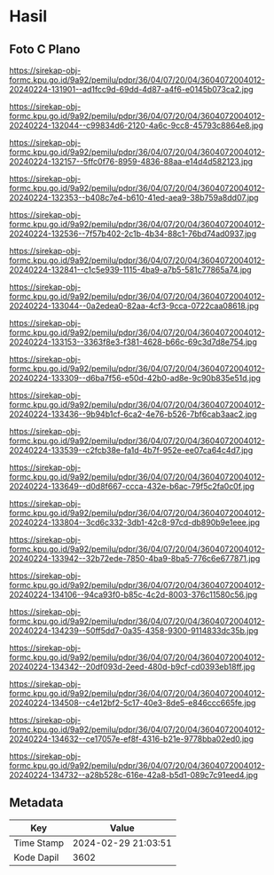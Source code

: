 # Hasil

## Foto C Plano

https://sirekap-obj-formc.kpu.go.id/9a92/pemilu/pdpr/36/04/07/20/04/3604072004012-20240224-131901--ad1fcc9d-69dd-4d87-a4f6-e0145b073ca2.jpg

https://sirekap-obj-formc.kpu.go.id/9a92/pemilu/pdpr/36/04/07/20/04/3604072004012-20240224-132044--c99834d6-2120-4a6c-9cc8-45793c8864e8.jpg

https://sirekap-obj-formc.kpu.go.id/9a92/pemilu/pdpr/36/04/07/20/04/3604072004012-20240224-132157--5ffc0f76-8959-4836-88aa-e14d4d582123.jpg

https://sirekap-obj-formc.kpu.go.id/9a92/pemilu/pdpr/36/04/07/20/04/3604072004012-20240224-132353--b408c7e4-b610-41ed-aea9-38b759a8dd07.jpg

https://sirekap-obj-formc.kpu.go.id/9a92/pemilu/pdpr/36/04/07/20/04/3604072004012-20240224-132536--7f57b402-2c1b-4b34-88c1-76bd74ad0937.jpg

https://sirekap-obj-formc.kpu.go.id/9a92/pemilu/pdpr/36/04/07/20/04/3604072004012-20240224-132841--c1c5e939-1115-4ba9-a7b5-581c77865a74.jpg

https://sirekap-obj-formc.kpu.go.id/9a92/pemilu/pdpr/36/04/07/20/04/3604072004012-20240224-133044--0a2edea0-82aa-4cf3-9cca-0722caa08618.jpg

https://sirekap-obj-formc.kpu.go.id/9a92/pemilu/pdpr/36/04/07/20/04/3604072004012-20240224-133153--3363f8e3-f381-4628-b66c-69c3d7d8e754.jpg

https://sirekap-obj-formc.kpu.go.id/9a92/pemilu/pdpr/36/04/07/20/04/3604072004012-20240224-133309--d6ba7f56-e50d-42b0-ad8e-9c90b835e51d.jpg

https://sirekap-obj-formc.kpu.go.id/9a92/pemilu/pdpr/36/04/07/20/04/3604072004012-20240224-133436--9b94b1cf-6ca2-4e76-b526-7bf6cab3aac2.jpg

https://sirekap-obj-formc.kpu.go.id/9a92/pemilu/pdpr/36/04/07/20/04/3604072004012-20240224-133539--c2fcb38e-fa1d-4b7f-952e-ee07ca64c4d7.jpg

https://sirekap-obj-formc.kpu.go.id/9a92/pemilu/pdpr/36/04/07/20/04/3604072004012-20240224-133649--d0d8f667-ccca-432e-b6ac-79f5c2fa0c0f.jpg

https://sirekap-obj-formc.kpu.go.id/9a92/pemilu/pdpr/36/04/07/20/04/3604072004012-20240224-133804--3cd6c332-3db1-42c8-97cd-db890b9e1eee.jpg

https://sirekap-obj-formc.kpu.go.id/9a92/pemilu/pdpr/36/04/07/20/04/3604072004012-20240224-133942--32b72ede-7850-4ba9-8ba5-776c6e677871.jpg

https://sirekap-obj-formc.kpu.go.id/9a92/pemilu/pdpr/36/04/07/20/04/3604072004012-20240224-134106--94ca93f0-b85c-4c2d-8003-376c11580c56.jpg

https://sirekap-obj-formc.kpu.go.id/9a92/pemilu/pdpr/36/04/07/20/04/3604072004012-20240224-134239--50ff5dd7-0a35-4358-9300-9114833dc35b.jpg

https://sirekap-obj-formc.kpu.go.id/9a92/pemilu/pdpr/36/04/07/20/04/3604072004012-20240224-134342--20df093d-2eed-480d-b9cf-cd0393eb18ff.jpg

https://sirekap-obj-formc.kpu.go.id/9a92/pemilu/pdpr/36/04/07/20/04/3604072004012-20240224-134508--c4e12bf2-5c17-40e3-8de5-e846ccc665fe.jpg

https://sirekap-obj-formc.kpu.go.id/9a92/pemilu/pdpr/36/04/07/20/04/3604072004012-20240224-134632--ce17057e-ef8f-4316-b21e-9778bba02ed0.jpg

https://sirekap-obj-formc.kpu.go.id/9a92/pemilu/pdpr/36/04/07/20/04/3604072004012-20240224-134732--a28b528c-616e-42a8-b5d1-089c7c91eed4.jpg


## Metadata

| Key        | Value               |
| ---------- | ------------------- |
| Time Stamp | 2024-02-29 21:03:51 |
| Kode Dapil | 3602                |



